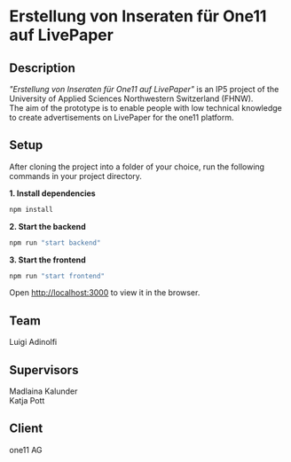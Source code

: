 #  Erstellung von Inseraten für One11 auf LivePaper

## Description
<i>"Erstellung von Inseraten für One11 auf LivePaper"</i> is an IP5 project of the University of Applied Sciences Northwestern Switzerland (FHNW).<br>
The aim of the prototype is to enable people with low technical knowledge to create advertisements on LivePaper for the one11 platform.

## Setup
After cloning the project into a folder of your choice, run the following commands in your project directory.

<b>1. Install dependencies</b>
```bash
npm install
```

<b>2. Start the backend</b>
```bash
npm run "start backend"
```

<b>3. Start the frontend</b>
```bash
npm run "start frontend"
```

Open [http://localhost:3000](http://localhost:3000) to view it in the browser.

## Team
Luigi Adinolfi

## Supervisors
Madlaina Kalunder<br>
Katja Pott

## Client
one11 AG
